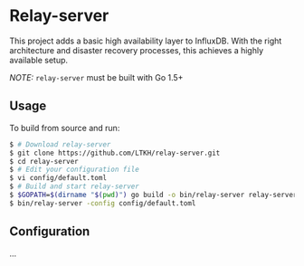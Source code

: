 # Relay-server

This project adds a basic high availability layer to InfluxDB. With the right architecture and disaster recovery processes, this achieves a highly available setup.

*NOTE:* `relay-server` must be built with Go 1.5+

## Usage

To build from source and run:

```sh
$ # Download relay-server
$ git clone https://github.com/LTKH/relay-server.git
$ cd relay-server
$ # Edit your configuration file
$ vi config/default.toml
$ # Build and start relay-server
$ $GOPATH=$(dirname "$(pwd)") go build -o bin/relay-server relay-server.go
$ bin/relay-server -config config/default.toml
```

## Configuration

...
